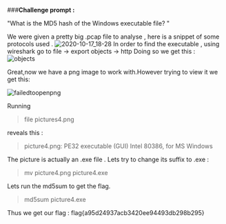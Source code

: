 ###**Challenge prompt :**

"What is the MD5 hash of the Windows executable file? "

We were given a pretty big .pcap file to analyse , here is a snippet of some protocols used .
![2020-10-17_18-28](https://user-images.githubusercontent.com/73142671/96650705-fb986980-133b-11eb-862d-8f1cfc71fc41.png)
In order to find the executable , using wireshark go to file -> export objects -> http
Doing so we get this :
![objects](https://user-images.githubusercontent.com/73142671/96651178-f0920900-133c-11eb-9adc-b57dec3aeb17.png)

Great,now we have a png image to work with.However trying to view it we get this:

![failedtoopenpng](https://user-images.githubusercontent.com/73142671/96651216-03a4d900-133d-11eb-9096-71623efd5824.png)

Running

  > file pictures4.png 

reveals this :

  > picture4.png: PE32 executable (GUI) Intel 80386, for MS Windows

The picture is actually an .exe file . Lets try to change its suffix to .exe :

  >mv picture4.png picture4.exe

Lets run the md5sum to get the flag.

  > md5sum picture4.exe 

Thus we get our flag : flag{a95d24937acb3420ee94493db298b295}
